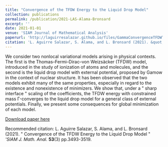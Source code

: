 ```yaml
---
title: "Convergence of the TFDW Energy to the Liquid Drop Model"
collection: publications
permalink: /publication/2021-LAS-Alama-Bronsard
excerpt: ''
date: 2021-01-01
venue: 'SIAM Journal of Mathematical Analysis'
paperurl: 'http://laguirresalazar.github.io/files/GammaConvergenceTFDWToLiquidDrop.pdf'
citation: 'L. Aguirre Salazar, S. Alama, and L. Bronsard (2021). &quot; Convergence of the TFDW Energy to the Liquid Drop Model &quot; <i>'SIAM J. Math. Anal.</i> <b>53</b>(3) pp.3493-3519.'
---
```

We consider two nonlocal variational models arising in physical contexts. The first is
the Thomas–Fermi–Dirac–von Weizsäcker (TFDW) model, introduced in the study of ionization of
atoms and molecules, and the second is the liquid drop model with external potential, proposed by
Gamow in the context of nuclear structure. It has been observed that the two models exhibit many
of the same properties, especially in regard to the existence and nonexistence of minimizers. We show
that, under a &quot; sharp interface &quot; scaling of the coefficients, the TFDW energy with constrained mass
Γ-converges to the liquid drop model for a general class of external potentials. Finally, we present
some consequences for global minimization of each model.

[Download paper here](http://laguirresalazar.github.io/files/GammaConvergenceTFDWToLiquidDrop.pdf)

Recommended citation: L. Aguirre Salazar, S. Alama, and L. Bronsard (2021). &quot; Convergence of the TFDW Energy to the Liquid Drop Model &quot; <i>'SIAM J. Math. Anal.</i> <b>53</b>(3) pp.3493-3519.
